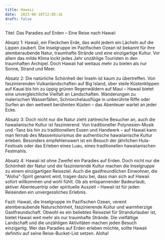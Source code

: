 ```yaml
---
title: Hawaii
date:  2023-08-10T12:05:16
draft: false
---
```


Titel: Das Paradies auf Erden – Eine Reise nach Hawaii

Absatz 1: Hawaii, ein Fleckchen Erde, das wohl jedem ein Lächeln auf die Lippen zaubert. Die Inselgruppe im Pazifischen Ozean ist bekannt für ihre atemberaubende Natur, traumhafte Strände und eine einzigartige Kultur. Vor allem das milde Klima lockt jedes Jahr unzählige Touristen in den traumhaften Archipel. Doch Hawaii hat weitaus mehr zu bieten als nur Sonne, Strand und Meer.

Absatz 2: Die natürliche Schönheit der Inseln ist kaum zu übertreffen. Von faszinierenden Vulkanlandschaften auf Big Island, über steile Küstenklippen auf Kauai bis hin zu üppig grünen Regenwäldern auf Maui – Hawaii bietet eine unvergleichliche Vielfalt an Landschaften. Wanderungen zu malerischen Wasserfällen, Schnorchelausflüge in unberührte Riffe oder Surfen an den weltweit berühmten Küsten – das Abenteuer wartet an jeder Ecke.

Absatz 3: Doch nicht nur die Natur zieht zahlreiche Besucher an, auch die hawaiianische Kultur ist faszinierend. Von traditioneller Polynesien-Musik und -Tanz bis hin zu traditionellem Essen und Handwerk – auf Hawaii kann man fernab des Massentourismus die authentische hawaiianische Kultur erleben. Besonders empfehlenswert ist ein Besuch der jährlichen Hula-Festivals oder das Erleben eines Luau, eines traditionellen hawaiianischen Festmahls.

Absatz 4: Hawaii ist ohne Zweifel ein Paradies auf Erden. Doch nicht nur die Schönheit der Natur und die faszinierende Kultur machen die Inselgruppe zu einem einzigartigen Reiseziel. Auch die gastfreundlichen Einwohner, die "Aloha"-Spirit genannt wird, tragen dazu bei, dass man sich auf Hawaii sofort willkommen und wohl fühlt. Ob als entspannender Badeurlaub, aktiver Abenteuertrip oder spirituelle Auszeit – Hawaii ist für jeden Reisenden ein unvergessliches Erlebnis.

Fazit: Hawaii, die Inselgruppe im Pazifischen Ozean, vereint atemberaubende Naturschönheit, faszinierende Kultur und warmherzige Gastfreundschaft. Obwohl es ein beliebtes Reiseziel für Strandurlauber ist, bietet Hawaii weit mehr als nur traumhafte Strände. Die vielfältige Landschaft und die unzähligen Aktivitäten machen jeden Besuch einzigartig. Wer das Paradies auf Erden erleben möchte, sollte Hawaii definitiv auf seine Reise-Bucket-List setzen. Aloha!